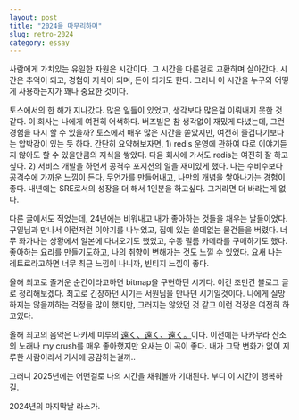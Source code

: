 ```yaml
---
layout: post
title: "2024을 마무리하며"
slug: retro-2024
category: essay
---
```


사람에게 가치있는 유일한 자원은 시간이다. 그 시간을 다른걸로 교환하며 살아간다. 시간은 추억이 되고, 경험이 지식이 되며, 돈이 되기도 한다. 그러니 이 시간을 누구와 어떻게 사용하는지가 꽤나 중요한 것이다.

토스에서의 한 해가 지나갔다. 많은 일들이 있었고, 생각보다 많은걸 이뤄내지 못한 것 같다. 이 회사는 나에게 여전히 어색하다. 버즈빌은 참 생각없이 재밌게 다녔는데, 그런 경험을 다시 할 수 있을까? 토스에서 매우 많은 시간을 쏟았지만, 여전히 즐겁다기보다는 압박감이 있는 듯 하다. 간단히 요약해보자면, 1) redis 운영에 관하여 따로 이야기듣지 않아도 할 수 있을만큼의 지식을 쌓았다. 다음 회사에 가서도 redis는 여전히 잘 하고싶다. 2) 서비스 개발을 하면서 공격수 포지션의 일을 재미있게 했다. 나는 수비수보다 공격수에 가까운 느낌이 든다. 무언가를 만들어내고, 나만의 개념을 쌓아나가는 경험이 좋다. 내년에는 SRE로서의 성장을 더 해서 1인분을 하고싶다. 그거라면 더 바라는게 없다.

다른 글에서도 적었는데, 24년에는 비워내고 내가 좋아하는 것들을 채우는 날들이었다. 구일님과 만나서 이런저런 이야기를 나누었고, 집에 있는 쓸데없는 물건들을 버렸다. 너무 화가나는 상황에서 일본에 다녀오기도 했었고, 수동 필름 카메라를 구매하기도 했다. 좋아하는 요리를 만들기도하고, 나의 취향이 변해가는 것도 느낄 수 있었다. 요새 나는 레트로라고하면 너무 최근 느낌이 나니까, 빈티지 느낌이 좋다.

올해 최고로 즐거운 순간이라고하면 bitmap을 구현하던 시기다. 이건 조만간 블로그 글로 정리해보겠다. 최고로 긴장하던 시기는 서원님을 만나던 시기일것이다. 나에게 실망하지는 않을까하는 걱정을 많이 했지만, 그러지는 않았던 것 같고 이런 걱정은 여전히 하고있다.

올해 최고의 음악은 나카세 미루의 [遠く、遠く、遠く。](https://youtu.be/f6p_lQReXuA?si=Kq_bURDTk8ClaIPD)이다. 이전에는 나카무라 산소의 노래나 my crush를 매우 좋아했지만 요새는 이 곡이 좋다. 내가 그닥 변화가 없이 지루한 사람이라서 가사에 공감하는걸까..

그러니 2025년에는 어떤걸로 나의 시간을 채워볼까 기대된다. 부디 이 시간이 행복하길.

2024년의 마지막날 라스가.
